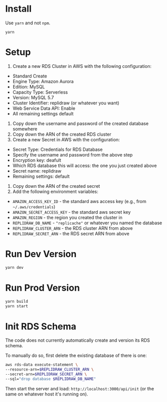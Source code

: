 # Install

Use `yarn` and not `npm`.

```
yarn
```

# Setup

1. Create a new RDS Cluster in AWS with the following configuration:
  - Standard Create
  - Engine Type: Amazon Aurora
  - Edition: MySQL
  - Capacity Type: Serverless
  - Version: MySQL 5.7
  - Cluster Identifier: replidraw (or whatever you want)
  - Web Service Data API: Enable
  - All remaining settings default
1. Copy down the username and password of the created database somewhere
1. Copy down the ARN of the created RDS cluster
1. Create a new Secret in AWS with the configuration:
  - Secret Type: Credentials for RDS Database
  - Specify the username and password from the above step
  - Encryption key: deafult
  - Which RDS database this will access: the one you just created above
  - Secret name: replidraw
  - Remaining settings: default
1. Copy down the ARN of the created secret
1. Add the following environment variables:
  * `AMAZON_ACCESS_KEY_ID` - the standard aws access key (e.g., from `~/.aws/credentials`)
  * `AMAZON_SECRET_ACCESS_KEY` - the standard aws secret key
  * `AMAZON_REGION` - the region you created the cluster in
  * `REPLIDRAW_DB_NAME` - `"replicache"` or whatever you named the database
  * `REPLIDRAW_CLUSTER_ARN` - the RDS cluster ARN from above
  * `REPLIDRAW_SECRET_ARN` - the RDS secret ARN from above

# Run Dev Version

```sh
yarn dev
```

# Run Prod Version

```sh
yarn build
yarn start
```

# Init RDS Schema

The code does not currently automatically create and version its RDS schema.

To manually do so, first delete the existing database of there is one:

```bash
aws rds-data execute-statement \
--resource-arn=$REPLIDRAW_CLUSTER_ARN \
--secret-arn=$REPLIDRAW_SECRET_ARN \
--sql="drop database $REPLIDRAW_DB_NAME"
```

Then start the server and load: `http://localhost:3000/api/init` (or the same on whatever host it's running on).
